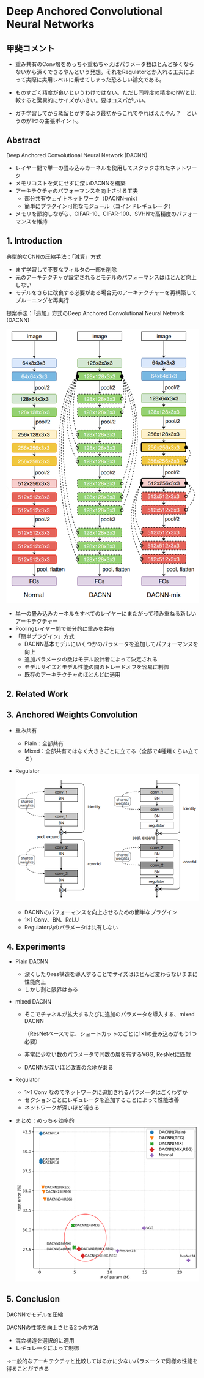 # Deep Anchored Convolutional Neural Networks



## 甲斐コメント

- 重み共有のConv層をめっちゃ重ねちゃえばパラメータ数ほとんど多くならないから深くできるやんという発想。それをRegulatorとか入れる工夫によって実際に実用レベルに乗せてしまった恐ろしい論文である。

- ものすごく精度が良いというわけではない。ただし同程度の精度のNWと比較すると驚異的にサイズが小さい。要はコスパがいい。
- ガチ学習してから蒸留とかするより最初からこれでやればええやん？　というのが1つの主張ポイント。



## Abstract

Deep Anchored Convolutional Neural Network (DACNN)

- レイヤー間で単一の畳み込みカーネルを使用してスタックされたネットワーク
- メモリコストを気にせずに深いDACNNを構築
- アーキテクチャのパフォーマンスを向上させる工夫
  - 部分共有ウェイトネットワーク（DACNN-mix）
  - 簡単にプラグイン可能なモジュール（コインドレギュレータ）
- メモリを節約しながら、CIFAR-10、CIFAR-100、SVHNで高精度のパフォーマンスを維持



## 1. Introduction

典型的なCNNの圧縮手法：「減算」方式

- まず学習して不要なフィルタの一部を削除
- 元のアーキテクチャが設定されるとモデルのパフォーマンスはほとんど向上しない
- モデルをさらに改良する必要がある場合元のアーキテクチャーを再構築してプルーニングを再実行

提案手法：「追加」方式のDeep Anchored Convolutional Neural Network (DACNN)

![キャプチャ](画像\キャプチャ.PNG)

- 単一の畳み込みカーネルをすべてのレイヤーにまたがって積み重ねる新しいアーキテクチャー
- Poolingレイヤー間で部分的に重みを共有
- 「簡単プラグイン」方式
  - DACNN基本モデルにいくつかのパラメータを追加してパフォーマンスを向上
  - 追加パラメータの数はモデル設計者によって決定される
  - モデルサイズとモデル性能の間のトレードオフを容易に制御
  - 既存のアーキテクチャのほとんどに適用



## 2. Related Work





## 3. Anchored Weights Convolution

- 重み共有

  - Plain：全部共有
  - Mixed：全部共有ではなく大きさごとに立てる（全部で4種類くらい立てる）

- Regulator![キャプチャ2](画像\キャプチャ2.PNG)

  

  - DACNNのパフォーマンスを向上させるための簡単なプラグイン
  - 1×1 Conv、BN、ReLU
  - Regulator内のパラメータは共有しない



## 4. Experiments

- Plain DACNN

  - 深くしたりres構造を導入することでサイズはほとんど変わらないままに性能向上
  - しかし割と限界はある

- mixed DACNN

  - そこでチャネルが拡大するたびに追加のパラメータを導入する、mixed DACNN

    （ResNetベースでは、ショートカットのごとに1×1の畳み込みがもう1つ必要）

  - 非常に少ない数のパラメータで同数の層を有するVGG, ResNetに匹敵

  - DACNNが深いほど改善の余地がある

- Regulator
  - 1×1 Conv なのでネットワークに追加されるパラメータはごくわずか
  - セクションごとにレギュレータを追加することによって性能改善
  - ネットワークが深いほど活きる
- まとめ：めっちゃ効率的![キャプチャ3](画像\キャプチャ3.PNG)



## 5. Conclusion

DACNNでモデルを圧縮

DACNNの性能を向上させる2つの方法

- 混合構造を選択的に適用
- レギュレータによって制御

→一般的なアーキテクチャと比較してはるかに少ないパラメータで同様の性能を得ることができる



